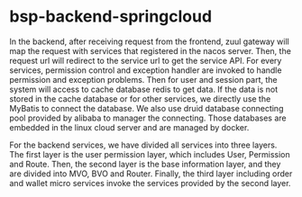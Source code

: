 # bsp-backend-springcloud

In the backend, after receiving request from the frontend, zuul gateway will map the request with services that registered in the nacos server. 
Then, the request url will redirect to the service url to get the service API. 
For every services, permission control and exception handler are invoked to handle permission and exception problems.
Then for user and session part, the system will access to cache database redis to get data. 
If the data is not stored in the cache database or for other services, we directly use the MyBatis to connect the database. 
We also use druid database connecting pool provided by alibaba to manager the connecting.
Those databases are embedded in the linux cloud server and are managed by docker.

For the backend services, we have divided all services into three layers. 
The first layer is the user permission layer, which includes User, Permission and Route. 
Then, the second layer is the base information layer, and they are divided into MVO, BVO and Router. 
Finally, the third layer including order and wallet micro services invoke the services provided by the second layer.
